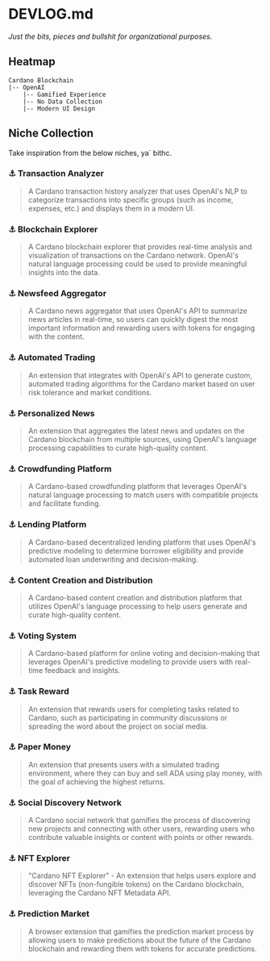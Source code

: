 # DEVLOG.md
*Just the bits, pieces and bullshit for organizational purposes.*

## Heatmap
	Cardano Blockchain
	|-- OpenAI
		|-- Gamified Experience
		|-- No Data Collection
		|-- Modern UI Design

## Niche Collection
Take inspiration from the below niches, ya´ bithc.

### ⚓ Transaction Analyzer
> A Cardano transaction history analyzer that uses OpenAI's NLP to categorize transactions into specific groups (such as income, expenses, etc.) and displays them in a modern UI.

### ⚓ Blockchain Explorer
> A Cardano blockchain explorer that provides real-time analysis and visualization of transactions on the Cardano network. OpenAI's natural language processing could be used to provide meaningful insights into the data.

### ⚓ Newsfeed Aggregator
> A Cardano news aggregator that uses OpenAI's API to summarize news articles in real-time, so users can quickly digest the most important information and rewarding users with tokens for engaging with the content.

### ⚓ Automated Trading
> An extension that integrates with OpenAI's API to generate custom, automated trading algorithms for the Cardano market based on user risk tolerance and market conditions.

### ⚓ Personalized News
> An extension that aggregates the latest news and updates on the Cardano blockchain from multiple sources, using OpenAI's language processing capabilities to curate high-quality content.

### ⚓ Crowdfunding Platform
> A Cardano-based crowdfunding platform that leverages OpenAI's natural language processing to match users with compatible projects and facilitate funding.

### ⚓ Lending Platform
> A Cardano-based decentralized lending platform that uses OpenAI's predictive modeling to determine borrower eligibility and provide automated loan underwriting and decision-making.

### ⚓ Content Creation and Distribution
> A Cardano-based content creation and distribution platform that utilizes OpenAI's language processing to help users generate and curate high-quality content.

### ⚓ Voting System
> A Cardano-based platform for online voting and decision-making that leverages OpenAI's predictive modeling to provide users with real-time feedback and insights.

### ⚓ Task Reward
> An extension that rewards users for completing tasks related to Cardano, such as participating in community discussions or spreading the word about the project on social media.

### ⚓ Paper Money
> An extension that presents users with a simulated trading environment, where they can buy and sell ADA using play money, with the goal of achieving the highest returns.

### ⚓ Social Discovery Network
> A Cardano social network that gamifies the process of discovering new projects and connecting with other users, rewarding users who contribute valuable insights or content with points or other rewards.

### ⚓ NFT Explorer
> "Cardano NFT Explorer" - An extension that helps users explore and discover NFTs (non-fungible tokens) on the Cardano blockchain, leveraging the Cardano NFT Metadata API.

### ⚓ Prediction Market
> A browser extension that gamifies the prediction market process by allowing users to make predictions about the future of the Cardano blockchain and rewarding them with tokens for accurate predictions.
